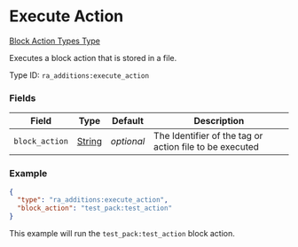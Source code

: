 # Execute Action
[Block Action Types Type](../block_action_types_types.md)

Executes a block action that is stored in a file.

Type ID: `ra_additions:execute_action`
### Fields
Field | Type | Default | Description
------|------|---------|-------------
`block_action` | [String](../data_types/string.md) | _optional_ | The Identifier of the tag or action file to be executed

### Example
```json
{
  "type": "ra_additions:execute_action",
  "block_action": "test_pack:test_action"
}
```
This example will run the `test_pack:test_action` block action.